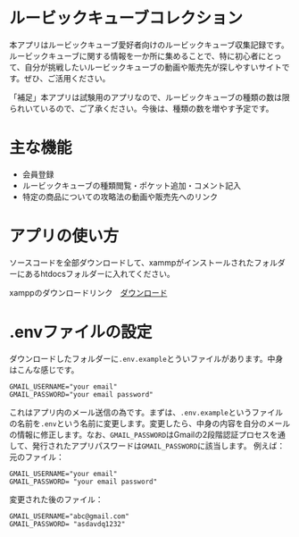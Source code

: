 # ルービックキューブコレクション
本アプリはルービックキューブ愛好者向けのルービックキューブ収集記録です。ルービックキューブに関する情報を一か所に集めることで、特に初心者にとって、自分が挑戦したいルービックキューブの動画や販売先が探しやすいサイトです。ぜひ、ご活用ください。

「補足」本アプリは試験用のアプリなので、ルービックキューブの種類の数は限られいているので、ご了承ください。今後は、種類の数を増やす予定です。

#  主な機能

-  会員登録
-  ルービックキューブの種類閲覧・ポケット追加・コメント記入
-  特定の商品についての攻略法の動画や販売先へのリンク

#  アプリの使い方
ソースコードを全部ダウンロードして、xammpがインストールされたフォルダーにあるhtdocsフォルダーに入れてください。

xamppのダウンロードリンク　[ダウンロード](https://www.apachefriends.org/jp/index.html)

# .envファイルの設定
ダウンロードしたフォルダーに`.env.example`とういファイルがあります。中身はこんな感じです。

```
GMAIL_USERNAME="your email"
GMAIL_PASSWORD="your email password"
```

これはアプリ内のメール送信の為です。まずは、`.env.example`というファイルの名前を`.env`という名前に変更します。変更したら、中身の内容を自分のメールの情報に修正します。なお、`GMAIL_PASSWORD`はGmailの2段階認証プロセスを通して、発行されたアプリパスワードは`GMAIL_PASSWORD`に該当します。
例えば：
元のファイル：
```
GMAIL_USERNAME="your email"
GMAIL_PASSWORD= "your email password"
```
変更された後のファイル：
```
GMAIL_USERNAME="abc@gmail.com"
GMAIL_PASSWORD= "asdavdq1232"
```

